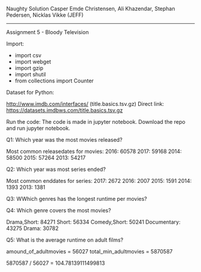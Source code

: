 Naughty Solution Casper Emde Christensen, Ali Khazendar, Stephan Pedersen, Nicklas Vikke (JEFF)

----------------------------------------------------------------------------------------------------------------------------

Assignment 5 - Bloody Television

Import:
- import csv
- import webget
- import gzip
- import shutil
- from collections import Counter

Dataset for Python:

http://www.imdb.com/interfaces/ (title.basics.tsv.gz) Direct link: https://datasets.imdbws.com/title.basics.tsv.gz

Run the code:
The code is made in jupyter notebook. Download the repo and run jupyter notebook.

Q1: Which year was the most movies released?

Most common releasedates for movies:
2016:   60578
2017:   59168
2014:   58500
2015:   57264
2013:   54217

Q2: Which year was most series ended?

Most common enddates for series:
2017:    2672
2016:    2007
2015:    1591
2014:    1393
2013:    1381

Q3: WWhich genres has the longest runtime per movies?

Q4: Which genre covers the most movies?

Drama,Short:   84271
Short:   56334
Comedy,Short:   50241
Documentary:   43275
Drama:   30782

Q5: What is the average runtime on adult films?

amound_of_adultmovies = 56027
total_min_adultmovies = 5870587

5870587 / 56027 =  104.78139111499813
